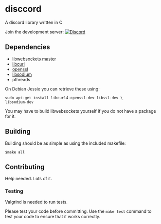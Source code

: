 # disccord #
A discord library written in C

Join the development server: [![Discord](https://discordapp.com/api/guilds/226692368148070420/widget.png)](https://discord.gg/syNMXxM)

## Dependencies ##

- [libwebsockets master](https://libwebsockets.org/)
- [libcurl](https://curl.haxx.se/libcurl/)
- [openssl](https://www.openssl.org/)
- [libsodium](https://download.libsodium.org/doc/)
- pthreads

On Debian Jessie you can retrieve these using:
```shell
sudo apt-get install libcurl4-openssl-dev libssl-dev \
libsodium-dev
```
You may have to build libwebsockets yourself if you do not have a package for it.

## Building ##
Building should be as simple as using the included makefile:

```shell
$make all
```

## Contributing ##

Help needed. Lots of it.

### Testing ###

Valgrind is needed to run tests.

Please test your code before committing. Use the `make test` command to test
your code to ensure that it works correctly.
